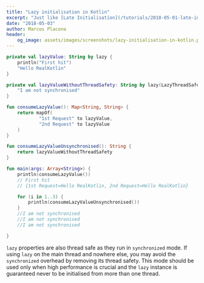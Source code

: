 ```yaml
---
title: "Lazy initialisation in Kotlin"
excerpt: "Just like [Late Initialisation](/tutorials/2018-05-01-late-initialisation-in-kotlin) `lazy` lets you initialise a property only when you need it, but it also remembers its value for future calls."
date: "2018-05-03"
author: Marcos Placona
header:
    og_image: assets/images/screenshots/lazy-initialisation-in-kotlin.png
---
```


```kotlin
private val lazyValue: String by lazy {
    println("First hit")
    "Hello RealKotlin"
}

private val lazyValueWithoutThreadSafety: String by lazy(LazyThreadSafetyMode.NONE){
    "I am not synchronised"
}

fun consumeLazyValue(): Map<String, String> {
    return mapOf(
            "1st Request" to lazyValue,
            "2nd Request" to lazyValue
    )
}

fun consumeLazyValueUnsynchronised(): String {
    return lazyValueWithoutThreadSafety
}

fun main(args: Array<String>) {
    println(consumeLazyValue())
    // First hit
    // {1st Request=Hello RealKotlin, 2nd Request=Hello RealKotlin}

    for (i in 1..3) {
        println(consumeLazyValueUnsynchronised())
    }
    //I am not synchronised
    //I am not synchronised
    //I am not synchronised

}
```

`lazy` properties are also thread safe as they run in `synchronized` mode. If using `lazy` on the main thread and nowhere else, you may avoid the `synchronized` overhead by removing its thread safety. This mode should be used only when high performance is crucial and the `lazy` instance is guaranteed never to be initialised from more than one thread.
